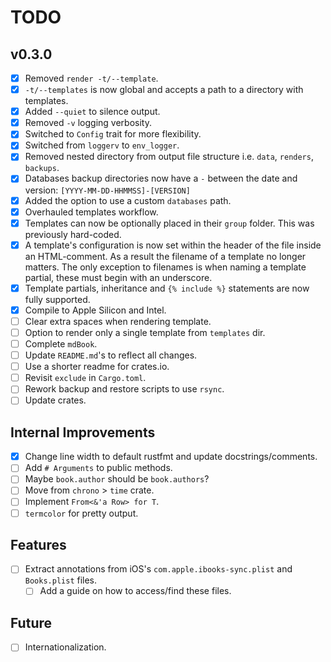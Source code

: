 # TODO

## v0.3.0

- [x] Removed `render -t/--template`.
- [x] `-t/--templates` is now global and accepts a path to a directory with templates.
- [x] Added `--quiet` to silence output.
- [x] Removed `-v` logging verbosity.
- [x] Switched to `Config` trait for more flexibility.
- [x] Switched from `loggerv` to `env_logger`.
- [x] Removed nested directory from output file structure i.e. `data`,
      `renders`, `backups`.
- [x] Databases backup directories now have a `-` between the date and version:
      `[YYYY-MM-DD-HHMMSS]-[VERSION]`
- [x] Added the option to use a custom `databases` path.
- [x] Overhauled templates workflow.
- [x] Templates can now be optionally placed in their `group` folder. This was
      previously hard-coded.
- [x] A template's configuration is now set within the header of the file inside
      an HTML-comment. As a result the filename of a template no longer matters.
      The only exception to filenames is when naming a template partial, these
      must begin with an underscore.
- [x] Template partials, inheritance and `{% include %}` statements are now
      fully supported.
- [x] Compile to Apple Silicon and Intel.
- [ ] Clear extra spaces when rendering template.
- [ ] Option to render only a single template from `templates` dir.
- [ ] Complete `mdBook`.
- [ ] Update `README.md`'s to reflect all changes.
- [ ] Use a shorter readme for crates.io.
- [ ] Revisit `exclude` in `Cargo.toml`.
- [ ] Rework backup and restore scripts to use `rsync`.
- [ ] Update crates.

## Internal Improvements

- [x] Change line width to default rustfmt and update docstrings/comments.
- [ ] Add `# Arguments` to public methods.
- [ ] Maybe `book.author` should be `book.authors`?
- [ ] Move from `chrono` > `time` crate.
- [ ] Implement `From<&'a Row> for T`.
- [ ] `termcolor` for pretty output.

## Features

- [ ] Extract annotations from iOS's `com.apple.ibooks-sync.plist` and
      `Books.plist` files.
  - [ ] Add a guide on how to access/find these files.

## Future

- [ ] Internationalization.
